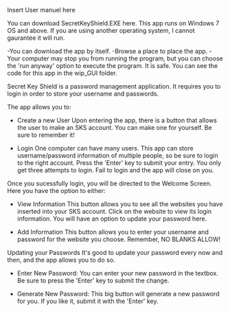 Insert User manuel here

You can download SecretKeyShield.EXE here.
This app runs on Windows 7 OS and above. If you are using another operating system, I cannot gaurantee it will run.

-You can download the app by itself.
-Browse a place to place the app.
-Your computer may stop you from running the program, but you can choose the 'run anyway' option to execute the program. It is safe. You can see the code for this app in the wip_GUI folder.


Secret Key Shield is a password management application. It requires you to login in order to store your username and passwords.

The app allows you to:

- Create a new User
  Upon entering the app, there is a button that allows the user to make an SKS account. You can make one for yourself. Be sure to remember it!
  
- Login
  One computer can have many users. This app can store username/password information of multiple people, so be sure to login to the right account. Press the 'Enter'     key to submit your entry. You only get three attempts to login. Fail to login and the app will close on you. 
  
Once you sucessfully login, you will be directed to the Welcome Screen. Here you have the option to either:

- View Information
  This button allows you to see all the websites you have inserted into your SKS account. Click on the website to view its login information. You will have an option     to update your password here.
  
- Add Information
  This button allows you to enter your username and password for the website you choose. Remember, NO BLANKS ALLOW!
  
 Updating your Passwords
 It's good to update your password every now and then, and the app allows you to do so.
 
 - Enter New Password:
   You can enter your new password in the textbox. Be sure to press the 'Enter' key to submit the change.
   
 - Generate New Password:
   This big button will generate a new password for you. If you like it, submit it with the 'Enter' key.
 
 
 
 
  
  
